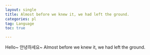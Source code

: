 ```yaml
---
layout: single
title: Almost before we knew it, we had left the ground.
categories: pl
tag: Language
toc: true

---
```


Hello~
안녕하세요~
Almost before we knew it, we had left the ground.
